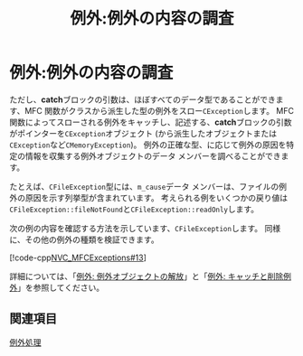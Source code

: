 ﻿---
title: 例外:例外の内容の調査
ms.date: 11/04/2016
helpviewer_keywords:
- exception handling [MFC], MFC
- try-catch exception handling [MFC], MFC function exceptions
- catch blocks, MFC function exceptions
- CException class [MFC], class exceptions
- try-catch exception handling [MFC], exception contents
- throwing exceptions [MFC], exception contents
ms.assetid: dfda4782-b969-4f60-b867-cc204ea7f33a
ms.openlocfilehash: f6f9bca6f6b7ca9d104cb492c760ab89f7163afd
ms.sourcegitcommit: 0ab61bc3d2b6cfbd52a16c6ab2b97a8ea1864f12
ms.translationtype: MT
ms.contentlocale: ja-JP
ms.lasthandoff: 04/23/2019
ms.locfileid: "62406003"
---
# <a name="exceptions-examining-exception-contents"></a>例外:例外の内容の調査

ただし、**catch**ブロックの引数は、ほぼすべてのデータ型であることができます、MFC 関数がクラスから派生した型の例外をスロー`CException`します。 MFC 関数によってスローされる例外をキャッチし、記述する、**catch**ブロックの引数がポインターを`CException`オブジェクト (から派生したオブジェクトまたは`CException`など`CMemoryException`)。 例外の正確な型、に応じて例外の原因を特定の情報を収集する例外オブジェクトのデータ メンバーを調べることができます。

たとえば、`CFileException`型には、`m_cause`データ メンバーは、ファイルの例外の原因を示す列挙型が含まれています。 考えられる例をいくつかの戻り値は`CFileException::fileNotFound`と`CFileException::readOnly`します。

次の例の内容を確認する方法を示しています、`CFileException`します。 同様に、その他の例外の種類を検証できます。

[!code-cpp[NVC_MFCExceptions#13](../mfc/codesnippet/cpp/exceptions-examining-exception-contents_1.cpp)]

詳細については、「[例外: 例外オブジェクトの解放](../mfc/exceptions-freeing-objects-in-exceptions.md)」と「[例外: キャッチと削除例外](../mfc/exceptions-catching-and-deleting-exceptions.md)」を参照してください。

## <a name="see-also"></a>関連項目

[例外処理](../mfc/exception-handling-in-mfc.md)
